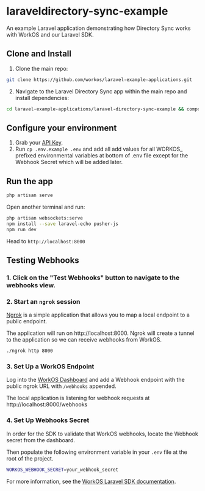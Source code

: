 # laraveldirectory-sync-example

An example Laravel application demonstrating how Directory Sync works with WorkOS and our Laravel SDK.

## Clone and Install

1. Clone the main repo:

```sh
git clone https://github.com/workos/laravel-example-applications.git
```

2. Navigate to the Laravel Directory Sync app within the main repo and install dependencies:

```sh
cd laravel-example-applications/laravel-directory-sync-example && composer i
```

## Configure your environment

1. Grab your [API Key](https://dashboard.workos.com/api-keys).
2. Run `cp .env.example .env` and add all add values for all WORKOS_ prefixed environmental variables at bottom of .env file except for the Webhook Secret which will be added later.

## Run the app

```sh
php artisan serve
```
Open another terminal and run:
```sh
php artisan websockets:serve
npm install --save laravel-echo pusher-js
npm run dev
```

Head to `http://localhost:8000`

## Testing Webhooks

### 1. Click on the "Test Webhooks" button to navigate to the webhooks view.


### 2. Start an `ngrok` session

[Ngrok](https://ngrok.com/) is a simple application that allows you to map a local endpoint to a public endpoint.

The application will run on http://localhost:8000. Ngrok will create a tunnel to the application so we can receive webhooks from WorkOS.

```sh
./ngrok http 8000
```

### 3. Set Up a WorkOS Endpoint

Log into the [WorkOS Dashboard](https://dashboard.workos.com/webhooks) and add a Webhook endpoint with the public ngrok URL with `/webhooks` appended.

The local application is listening for webhook requests at http://localhost:8000/webhooks

### 4. Set Up Webhooks Secret

In order for the SDK to validate that WorkOS webhooks, locate the Webhook secret from the dashboard.

Then populate the following environment variable in your `.env` file at the root of the project.

```sh
WORKOS_WEBHOOK_SECRET=your_webhook_secret
```

For more information, see the [WorkOS Laravel SDK documentation](https://docs.workos.com/sdk/laravel).
